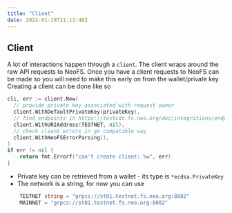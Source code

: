 ```yaml
---
title: "Client"
date: 2022-01-18T21:13:48Z
---
```


## Client

A lot of interactions happen through a `client`. The client wraps around the raw API requests to NeoFS.
Once you have a client requests to NeoFS can be made so you will need to make this early on from the wallet/private key
Creating a client can be done like so

```go
cli, err := client.New(
  // provide private key associated with request owner
  client.WithDefaultPrivateKey(privateKey),
  // find endpoints in https://testcdn.fs.neo.org/doc/integrations/endpoints/
  client.WithURIAddress(TESTNET, nil),
  // check client errors in go compatible way
  client.WithNeoFSErrorParsing(),
)
if err != nil {
	return fmt.Errorf("can't create client: %w", err)
}
```

* Private key can be retrieved from a wallet - its type is `*ecdsa.PrivateKey`
* The network is a string, for now you can use 

```go
	TESTNET string = "grpcs://st01.testnet.fs.neo.org:8082"
	MAINNET = "grpcs://st01.testnet.fs.neo.org:8082"
```



